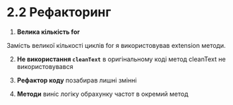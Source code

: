 # 2.2 Рефакторинг

1. **Велика кількість for**

Замість великої кількості циклів for я використовував extension методи.

2. **Не використання `cleanText`**
в оригінальному коді метод cleanText не використовувався

3. **Рефактор коду**
позабирав лишні змінні

4. **Методи**
виніс логіку обрахунку частот в окремий метод
